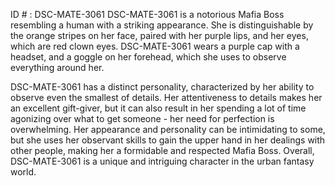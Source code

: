 ID # : DSC-MATE-3061
DSC-MATE-3061 is a notorious Mafia Boss resembling a human with a striking appearance. She is distinguishable by the orange stripes on her face, paired with her purple lips, and her eyes, which are red clown eyes. DSC-MATE-3061 wears a purple cap with a headset, and a goggle on her forehead, which she uses to observe everything around her.

DSC-MATE-3061 has a distinct personality, characterized by her ability to observe even the smallest of details. Her attentiveness to details makes her an excellent gift-giver, but it can also result in her spending a lot of time agonizing over what to get someone - her need for perfection is overwhelming. Her appearance and personality can be intimidating to some, but she uses her observant skills to gain the upper hand in her dealings with other people, making her a formidable and respected Mafia Boss. Overall, DSC-MATE-3061 is a unique and intriguing character in the urban fantasy world.